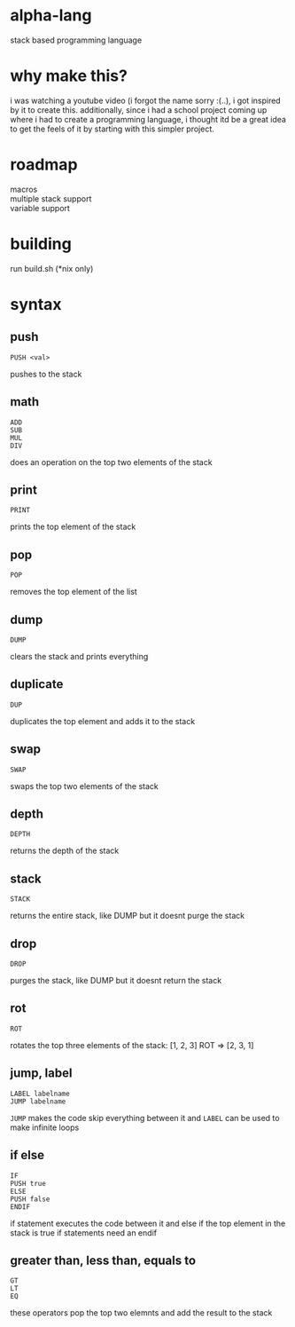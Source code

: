 # alpha-lang
stack based programming language

# why make this?
i was watching a youtube video (i forgot the name sorry :(..), i got inspired by it to create this. additionally, since i had a school project coming up where i had to create a programming language, i thought itd be a great idea to get the feels of it by starting with this simpler project. 

# roadmap
macros  
multiple stack support  
variable support  

# building
run build.sh (*nix only)

# syntax
## push
```
PUSH <val>
```

pushes <val> to the stack

## math
```
ADD
SUB
MUL
DIV
```

does an operation on the top two elements of the stack

## print
```
PRINT
```
prints the top element of the stack

## pop
```
POP
```
removes the top element of the list 

## dump
```
DUMP
```

clears the stack and prints everything

## duplicate
```
DUP
```

duplicates the top element and adds it to the stack

## swap
```
SWAP
```

swaps the top two elements of the stack

## depth
```
DEPTH
```

returns the depth of the stack

## stack
```
STACK
```

returns the entire stack, like DUMP but it doesnt purge the stack

## drop
```
DROP
```

purges the stack, like DUMP but it doesnt return the stack

## rot
```
ROT
```

rotates the top three elements of the stack:
[1, 2, 3] ROT => [2, 3, 1]

## jump, label
```
LABEL labelname
JUMP labelname
```

`JUMP` makes the code skip everything between it and `LABEL`
can be used to make infinite loops

## if else
```
IF
PUSH true
ELSE
PUSH false
ENDIF
```

if statement executes the code between it and else if the top element in the stack is true
if statements need an endif

## greater than, less than, equals to
```
GT
LT
EQ
```

these operators pop the top two elemnts and add the result to the stack
